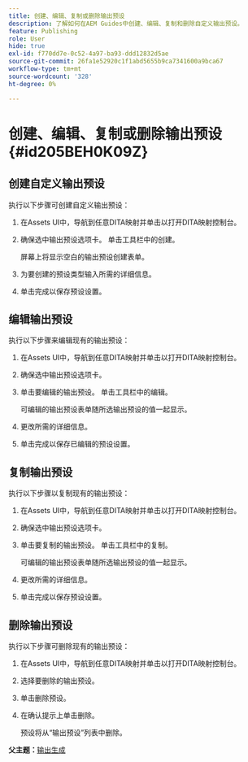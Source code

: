 ```yaml
---
title: 创建、编辑、复制或删除输出预设
description: 了解如何在AEM Guides中创建、编辑、复制和删除自定义输出预设。
feature: Publishing
role: User
hide: true
exl-id: f770dd7e-0c52-4a97-ba93-ddd12832d5ae
source-git-commit: 26fa1e52920c1f1abd5655b9ca7341600a9bca67
workflow-type: tm+mt
source-wordcount: '328'
ht-degree: 0%

---
```


# 创建、编辑、复制或删除输出预设 {#id205BEH0K09Z}

## 创建自定义输出预设

执行以下步骤可创建自定义输出预设：

1. 在Assets UI中，导航到任意DITA映射并单击以打开DITA映射控制台。

1. 确保选中输出预设选项卡。 单击工具栏中的创建。

   屏幕上将显示空白的输出预设创建表单。

1. 为要创建的预设类型输入所需的详细信息。

1. 单击完成以保存预设设置。


## 编辑输出预设

执行以下步骤来编辑现有的输出预设：

1. 在Assets UI中，导航到任意DITA映射并单击以打开DITA映射控制台。

1. 确保选中输出预设选项卡。

1. 单击要编辑的输出预设。 单击工具栏中的编辑。

   可编辑的输出预设表单随所选输出预设的值一起显示。

1. 更改所需的详细信息。

1. 单击完成以保存已编辑的预设设置。


## 复制输出预设

执行以下步骤以复制现有的输出预设：

1. 在Assets UI中，导航到任意DITA映射并单击以打开DITA映射控制台。

1. 确保选中输出预设选项卡。

1. 单击要复制的输出预设。 单击工具栏中的复制。

   可编辑的输出预设表单随所选输出预设的值一起显示。

1. 更改所需的详细信息。

1. 单击完成以保存预设设置。


## 删除输出预设

执行以下步骤可删除现有的输出预设：

1. 在Assets UI中，导航到任意DITA映射并单击以打开DITA映射控制台。

1. 选择要删除的输出预设。

1. 单击删除预设。

1. 在确认提示上单击删除。

   预设将从“输出预设”列表中删除。


**父主题：**&#x200B;[&#x200B;输出生成](generate-output.md)
